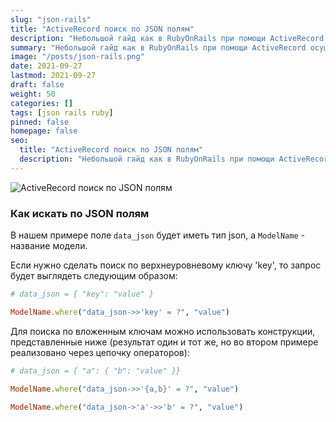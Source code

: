 ```yaml
---
slug: "json-rails"
title: "ActiveRecord поиск по JSON полям"
description: "Небольшой гайд как в RubyOnRails при помощи ActiveRecord осуществлять поиск по JSON полям. Также будет приведен пример, как сделать поиск по вложенным JSON полям. Небольшая шпаргалка на все случаи жизни."
summary: "Небольшой гайд как в RubyOnRails при помощи ActiveRecord осуществлять поиск по JSON полям. Также будет приведен пример, как сделать поиск по вложенным JSON полям. Небольшая шпаргалка на все случаи жизни."
image: "/posts/json-rails.png"
date: 2021-09-27
lastmod: 2021-09-27
draft: false
weight: 50
categories: []
tags: [json rails ruby]
pinned: false
homepage: false
seo:
  title: "ActiveRecord поиск по JSON полям"
  description: "Небольшой гайд как в RubyOnRails при помощи ActiveRecord осуществлять поиск по JSON полям. Также будет приведен пример, как сделать поиск по вложенным JSON полям. Небольшая шпаргалка на все случаи жизни."
---
```


![ActiveRecord поиск по JSON полям](/posts/json-rails.png "ActiveRecord поиск по JSON полям")

### Как искать по JSON полям
В нашем примере поле `data_json` будет иметь тип json, а `ModelName` - название модели.

Если нужно сделать поиск по верхнеуровневому ключу 'key', то запрос будет выглядеть следующим образом:

```ruby
# data_json = { "key": "value" }

ModelName.where("data_json->>'key' = ?", "value")
```

Для поиска по вложенным ключам можно использовать конструкции, представленные ниже (результат один и тот же, но во втором примере реализовано через цепочку операторов):
```ruby
# data_json = { "a": { "b": "value" }}

ModelName.where("data_json->>'{a,b}' = ?", "value")

ModelName.where("data_json->'a'->>'b' = ?", "value")
```